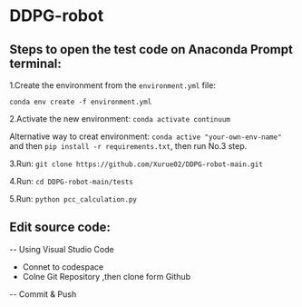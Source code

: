 # DDPG-robot
## Steps to open the test code on Anaconda Prompt terminal:

1.Create the environment from the `environment.yml` file:

`conda env create -f environment.yml`

2.Activate the new environment: `conda activate continuum` 

Alternative way to creat environment: `conda active "your-own-env-name"` and then `pip install -r requirements.txt`, then run No.3 step.

3.Run: `git clone https://github.com/Xurue02/DDPG-robot-main.git`

4.Run: `cd DDPG-robot-main/tests`
   
5.Run: `python pcc_calculation.py`

## Edit source code:

-- Using Visual Studio Code
- Connet to codespace
- Colne Git Repository ,then clone form Github

-- Commit & Push



